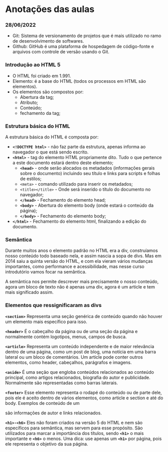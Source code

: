 # Anotações das aulas

### 28/06/2022

- Git: Sistema de versionamento de projetos que é mais utilizado no ramo de desenvolvimento de softwares.
- Github: GitHub é uma plataforma de hospedagem de código-fonte e arquivos com controle de versão usando o Git.

### Introdução ao HTML 5

- O HTML foi criado em 1.991.
- Elemento: é a base do HTML (todos os processos em HTML são elementos).
- Os elementos são compostos por:
  - Abertura da tag;
  - Atributo;
  - Conteúdo;
  - fechamento da tag;

### Estrutura básica do HTML

A estrutura básica do HTML é composta por:
- **`<!DOCTYPE html>`** - não faz parte da estrutura, apenas informa ao navegador o que está sendo escrito.
- **`<html>`** - tag do elemento HTML propriamente dito. Tudo o que pertence a este documento estará dentro deste elemento;
  - **`<head>`** - onde serão alocados os metadados (informações gerais sobre o documento) incluindo seu título e links para scripts e folhas de estilos;
  - `<meta>` - comando utilizado para inserir os metadados;
  - `<title></title>` - Onde será inserido o título do documento no navegador;
  - **`</head>`** - Fechamento do elemento head;
  - **`<body>`** - Abertura do elemento body (onde estará o conteúdo da página);
  - **`</body>`** - Fechamento do elemento body;
- **`</html>`** - Fechamento do elemento html, finalizando a edição do documento.

### Semântica

Durante muitos anos o elemento padrão no HTML era a div, construíamos nosso conteúdo todo baseado nela, e assim nascia a sopa de divs.
Mas em 2014 saiu a quinta versão do HTML, e com ela vieram vários mudanças importantes, como performance e acessibilidade, mas nesse curso introdutório vamos focar na semântica.

A semântica nos permite descrever mais precisamente o nosso conteúdo, agora um bloco de texto não é apenas uma div, agora é um article e tem mais significado assim.

### Elementos que ressignificaram as divs

**`<section>`**
Representa uma seção genérica de conteúdo quando não houver um elemento mais específico para isso.

**`<header>`**
É o cabeçalho da página ou de uma seção da página e normalmente contém logotipos, menus, campos de busca.

**`<article>`**
Representa um conteúdo independente e de maior relevância dentro de uma página, como um post de blog, uma notícia em uma barra lateral ou um bloco de comentários. Um article pode conter outros elementos, como header, cabeçalhos, parágrafos e imagens.

**`<aside>`**
É uma seção que engloba conteúdos relacionados ao conteúdo principal, como artigos relacionados, biografia do autor e publicidade. Normalmente são representadas como barras laterais.

**`<footer>`**
Esse elemento representa o rodapé do conteúdo ou de parte dele, pois ele é aceito dentro de vários elementos, como article e section e até do body. Exemplos de conteúdo de um <footer> são informações de autor e links relacionados.

**`<h1>-<h6>`**
Eles não foram criados na versão 5 do HTML e nem são específicos para semântica, mas servem para esse propósito. São utilizados para marcar a importância dos títulos, sendo **`<h1>`** o mais importante e **`<h6>`** o menos. Uma dica: use apenas um **`<h1>`** por página, pois ele representa o objetivo da sua página.
